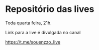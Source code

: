 # Repositório das lives

Toda quarta feira, 21h.

Link para a live é divulgada no canal

https://t.me/souenzzo_live

